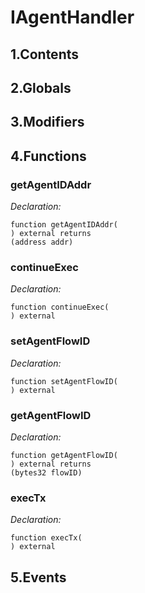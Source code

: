 # IAgentHandler





## 1.Contents
<!-- START doctoc -->
<!-- END doctoc -->

## 2.Globals

## 3.Modifiers

## 4.Functions

### getAgentIDAddr



*Declaration:*
```solidity
function getAgentIDAddr(
) external returns
(address addr)
```




### continueExec



*Declaration:*
```solidity
function continueExec(
) external
```




### setAgentFlowID



*Declaration:*
```solidity
function setAgentFlowID(
) external
```




### getAgentFlowID



*Declaration:*
```solidity
function getAgentFlowID(
) external returns
(bytes32 flowID)
```




### execTx



*Declaration:*
```solidity
function execTx(
) external
```




## 5.Events
